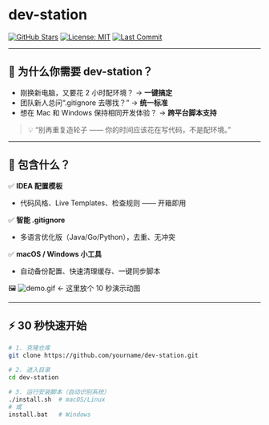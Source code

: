 # dev-station
[![GitHub Stars](https://img.shields.io/github/stars/OxYGC/dev-station?style=social)](https://github.com/yourname/dev-station)
[![License: MIT](https://img.shields.io/badge/License-MIT-blue.svg)](LICENSE)
[![Last Commit](https://img.shields.io/github/last-commit/yourname/dev-station.svg)](https://github.com/yourname/dev-station/commits)

---

## 🚀 为什么你需要 dev-station？

- 刚换新电脑，又要花 2 小时配环境？ → **一键搞定**
- 团队新人总问“.gitignore 去哪找？” → **统一标准**
- 想在 Mac 和 Windows 保持相同开发体验？ → **跨平台脚本支持**

> 💡 “别再重复造轮子 —— 你的时间应该花在写代码，不是配环境。”

---

## 🧰 包含什么？

✅ **IDEA 配置模板**  
- 代码风格、Live Templates、检查规则 —— 开箱即用

✅ **智能 .gitignore**  
- 多语言优化版（Java/Go/Python），去重、无冲突

✅ **macOS / Windows 小工具**  
- 自动备份配置、快速清理缓存、一键同步脚本

🖼️ ![demo.gif](demo.gif) ← 这里放个 10 秒演示动图

---

## ⚡ 30 秒快速开始

```bash
# 1. 克隆仓库
git clone https://github.com/yourname/dev-station.git

# 2. 进入目录
cd dev-station

# 3. 运行安装脚本（自动识别系统）
./install.sh  # macOS/Linux
# 或
install.bat   # Windows
